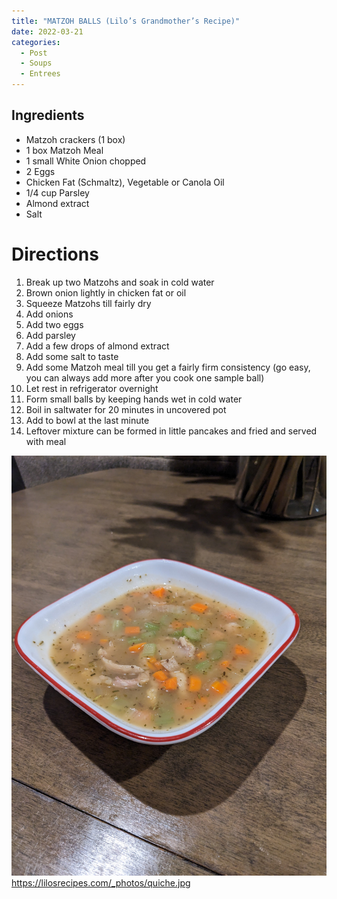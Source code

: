 ```yaml
---
title: "MATZOH BALLS (Lilo’s Grandmother’s Recipe)"
date: 2022-03-21
categories:
  - Post
  - Soups
  - Entrees
---
```


## Ingredients
- Matzoh crackers (1 box)
- 1 box Matzoh Meal
- 1 small White Onion chopped
- 2 Eggs
- Chicken Fat (Schmaltz), Vegetable or Canola Oil
- 1/4 cup Parsley
- Almond extract
- Salt

# Directions
1. Break up two Matzohs and soak in cold water
2. Brown onion lightly in chicken fat or oil
3. Squeeze Matzohs till fairly dry
4. Add onions
5. Add two eggs
6. Add parsley
7. Add a few drops of almond extract
8. Add some salt to taste
9. Add some Matzoh meal till you get a fairly firm consistency (go easy, you can always add more after you cook one sample ball)
10. Let rest in refrigerator overnight
11. Form small balls by keeping hands wet in cold water
12. Boil in saltwater for 20 minutes in uncovered pot
13. Add to bowl at the last minute
14. Leftover mixture can be formed in little pancakes and fried and served with meal

![Matzoh Ball Soup](/assets/images/matzoh_ball_soup.jpg "Matzoh Ball Soup") https://lilosrecipes.com/_photos/quiche.jpg

